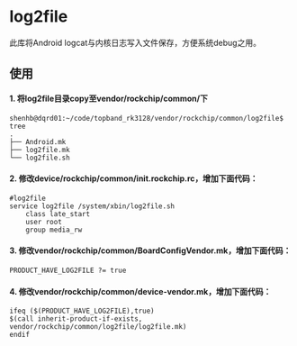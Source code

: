 # log2file

此库将Android logcat与内核日志写入文件保存，方便系统debug之用。

## 使用
#### 1. 将log2file目录copy至vendor/rockchip/common/下
```
shenhb@dqrd01:~/code/topband_rk3128/vendor/rockchip/common/log2file$ tree
.
├── Android.mk
├── log2file.mk
└── log2file.sh
```
#### 2. 修改device/rockchip/common/init.rockchip.rc，增加下面代码：
```
#log2file
service log2file /system/xbin/log2file.sh
    class late_start
    user root
    group media_rw
```
#### 3. 修改vendor/rockchip/common/BoardConfigVendor.mk，增加下面代码：
```
PRODUCT_HAVE_LOG2FILE ?= true
```
#### 4. 修改vendor/rockchip/common/device-vendor.mk，增加下面代码：
```
ifeq ($(PRODUCT_HAVE_LOG2FILE),true)
$(call inherit-product-if-exists, vendor/rockchip/common/log2file/log2file.mk)
endif
```